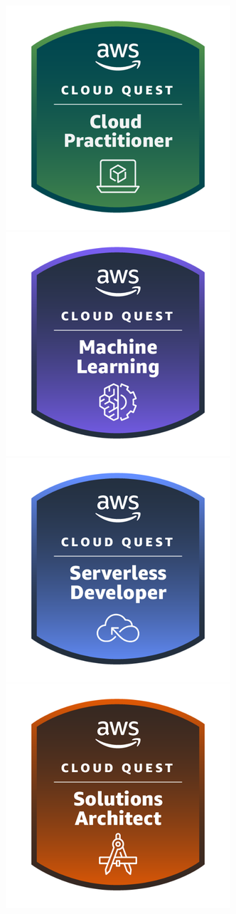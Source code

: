 ![aws-cloud-quest-cloud-practitioner](aws-cloud-quest-cloud-practitioner.png)  
![aws-cloud-quest-machine-learning.png](aws-cloud-quest-machine-learning.png)  
![aws-cloud-quest-serverless-developer](aws-cloud-quest-serverless-developer.png)  
![aws-cloud-quest-solutions-architect](aws-cloud-quest-solutions-architect.png)  
